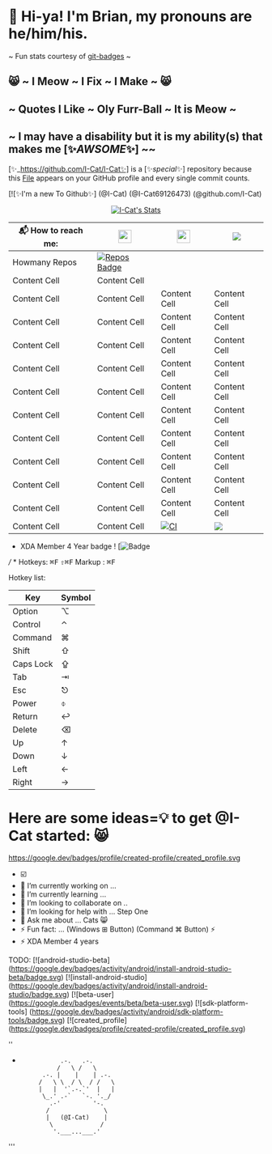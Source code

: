# 👋 Hi-ya! I'm Brian, my pronouns are he/him/his.
~ Fun stats courtesy of [git-badges](https://pufler.dev/git-badges) ~
## 😸 ~ I Meow ~ I Fix ~ I Make ~ 😸
## ~ Quotes I Like ~ Oly Furr-Ball ~ It is Meow ~
## ~ I may have a disability but it is my ability(s) that makes me [✨_AWSOME_✨] ~~
[✨_https://github.com/I-Cat/I-Cat✨] is a [✨_special_✨] repository because this [File]('https://github.com/I-Cat/I-Cat/README.md') appears on your GitHub profile and every single commit counts.

[![✨I'm a new To Github✨] (@I-Cat) (@I-Cat69126473)  (@github.com/I-Cat)
<p align="center">
  <a href="https://github.com/I-Cat Class=rich-diff-level-one">
    <img src="https://github-readme-stats.vercel.app/api?username=I-Cat&title_color=Purpple&text_color=777" alt="I-Cat's Stats" >
  </a>
</p>

📬 How to reach me: | <a href="https://linkedin.com/in/%%%%%%"> <img src="https://img.icons8.com/color/48/000000/linkedin-circled.png" width="26px"/>  | <a href="https://twitter.com/ICat69126473"> <img src="https://img.icons8.com/color/48/000000/twitter-circled.png" width="26px"/> | <img src="https://img.shields.io/badge/Made%20with-%E2%9D%A4-red.svg?colorB=11a9f7">
------------- | -------------  | ------------ | -------------
 Howmany Repos| [![Repos Badge](https://badges.pufler.dev/repos/I-Cat)](https://badges.pufler.dev)
  | Content Cell  | Content Cell
Content Cell  | Content Cell  | Content Cell  | Content Cell
Content Cell  | Content Cell  | Content Cell  | Content Cell
Content Cell  | Content Cell  | Content Cell  | Content Cell
Content Cell  | Content Cell  | Content Cell  | Content Cell
Content Cell  | Content Cell  | Content Cell  | Content Cell
Content Cell  | Content Cell  | Content Cell  | Content Cell
Content Cell  | Content Cell  | Content Cell  | Content Cell
Content Cell  | Content Cell  | Content Cell  | Content Cell
Content Cell  | Content Cell  | Content Cell  | Content Cell
Content Cell  | Content Cell  | Content Cell  | Content Cell
Content Cell  | Content Cell  | [![CI](https://github.com/I-Cat/hooks/actions/workflows/simple.yml/badge.svg)](https://github.com/I-Cat/hooks/actions/workflows/simple.yml)  | <img src="https://img.shields.io/badge/Made%20with-%E2%9D%A4-red.svg?colorB=Pink">
+ XDA Member 4 Year badge !
[![Badge](https://forum.xda-developers.com/data/achievements/icons/0/163.jpg?1612880544)

*/*
*
Hotkeys:
<kbd>⌘F</kbd>
<kbd>⇧⌘F</kbd>
Markup : <kbd>⌘F</kbd>

Hotkey list:

| Key | Symbol |
| --- | --- |
| Option | ⌥ |
| Control | ⌃ |
| Command | ⌘ |
| Shift | ⇧ |
| Caps Lock | ⇪ |
| Tab | ⇥ |
| Esc | ⎋ |
| Power | ⌽ |
| Return | ↩ |
| Delete | ⌫ |
| Up | ↑ |
| Down | ↓ |
| Left | ← |
| Right | → |

# Here are some ideas=💡  to get @I-Cat started: 😸

https://google.dev/badges/profile/created-profile/created_profile.svg
+ ☑️
+ 🔭 I’m currently working on ... 
+ 🌱 I’m currently learning ...
+ 👯 I’m looking to collaborate on ..
+ 🤔 I’m looking for help with ...  Step One
+ 💬 Ask me about ...   Cats 😸
+ ⚡ Fun fact: ... (Windows ⊞ Button) (Command ⌘ Button) ⚡
+ ⚡ XDA Member 4 years

TODO:
[![android-studio-beta] (https://google.dev/badges/activity/android/install-android-studio-beta/badge.svg)
[![install-android-studio] (https://google.dev/badges/activity/android/install-android-studio/badge.svg)
[![beta-user] (https://google.dev/badges/events/beta/beta-user.svg)
[![sdk-platform-tools] (https://google.dev/badges/activity/android/sdk-platform-tools/badge.svg)
[![created_profile] (https://google.dev/badges/profile/created-profile/created_profile.svg)

''
*                .-.   .-.
                /   \ /   \ 
            .-. |    |    | .-.
           /   \ \  / \  / /   \
           |   |  '`.-.`'  |   |
            \_.' .-`   `-. '._/
              .-'         '-.
             /               \
             |   (@I-Cat)    |
              \             /
               '.___...___.'
              
              
'''

